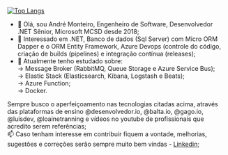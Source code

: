 [![Top Langs](https://github-readme-stats.vercel.app/api/top-langs/?username=andremonteirocb&layout=compact)](https://github.com/andremonteirocb/github-readme-stats)

- 👋 Olá, sou André Monteiro, Engenheiro de Software, Desenvolvedor .NET Sênior, Microsoft MCSD desde 2018;
- 👀 Interessado em .NET, Banco de dados (Sql Server) com Micro ORM Dapper e o ORM Entity Framework, Azure Devops (controle do código, criação de builds (pipelines) e integração contínua (releases);
- 🌱 Atualmente tenho estudado sobre:<br />
-> Message Broker (RabbitMQ, Queue Storage e Azure Service Bus);<br />
-> Elastic Stack (Elasticsearch, Kibana, Logstash e Beats);<br />
-> Azure Function;<br />
-> Docker.<br />

Sempre busco o aperfeiçoamento nas tecnologias citadas acima, através das plataformas de ensino @desenvolvedor.io, @balta.io, @gago.io, @luisdev, @loainetranning e vídeos no youtube de profissionais que acredito serem referências;
<br />
📫 Caso tenham interesse em contribuir fiquem a vontade, melhorias, sugestões e correções serão sempre muito bem vindas - [Linkedin](https://www.linkedin.com/in/andr%C3%A9-monteiro-a0510428);
<!---
andremonteirocb/andremonteirocb is a ✨ special ✨ repository because its `README.md` (this file) appears on your GitHub profile.
You can click the Preview link to take a look at your changes.
--->
